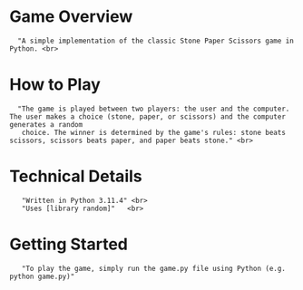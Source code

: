 # Game Overview <br>
      "A simple implementation of the classic Stone Paper Scissors game in Python. <br>
# How to Play <br>
      "The game is played between two players: the user and the computer. The user makes a choice (stone, paper, or scissors) and the computer generates a random 
       choice. The winner is determined by the game's rules: stone beats scissors, scissors beats paper, and paper beats stone." <br>
# Technical Details <br>
       "Written in Python 3.11.4" <br>
       "Uses [library random]"   <br>
# Getting Started <br>
       "To play the game, simply run the game.py file using Python (e.g. python game.py)"
